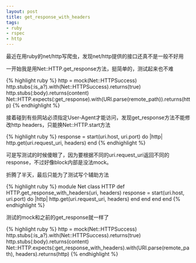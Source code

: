 ```yaml
---
layout: post
title: get_response_with_headers
tags:
- ruby
- rspec
- http
---
```

最近在用ruby的net/http写爬虫，发现net/http提供的接口还真不是一般不好用

一开始我是用Net::HTTP.get_response方法，挺简单的，测试起来也不难

{% highlight ruby %}
http = mock(Net::HTTPSuccess)
http.stubs(:is_a?).with(Net::HTTPSuccess).returns(true)
http.stubs(:body).returns(content)
Net::HTTP.expects(:get_response).with(URI.parse(remote_path)).returns(http)
{% endhighlight %}

接着碰到有些网站必须指定User-Agent才能访问，发现get_response方法不能修改http headers，只能换Net::HTTP.start方法

{% highlight ruby %}
response = start(uri.host, uri.port) do |http|
  http.get(uri.request_uri, headers)
end
{% endhighlight %}

可是写测试的时候傻眼了，因为要根据不同的uri.request_uri返回不同的response，不过好像block内部是没法mock。

折腾了半天，最后只能为了测试写个辅助方法

{% highlight ruby %}
module Net
  class HTTP
    def HTTP.get_response_with_headers(uri, headers)
      response = start(uri.host, uri.port) do |http|
        http.get(uri.request_uri, headers)
      end
    end
  end
end
{% endhighlight %}

测试的mock和之前的get_response就一样了

{% highlight ruby %}
http = mock(Net::HTTPSuccess)
http.stubs(:is_a?).with(Net::HTTPSuccess).returns(true)
http.stubs(:body).returns(content)
Net::HTTP.expects(:get_response_with_headers).with(URI.parse(remote_path), headers).returns(http)
{% endhighlight %}

